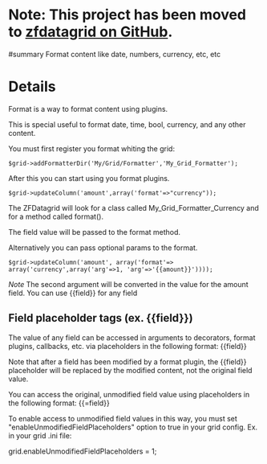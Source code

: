 # Note: This project has been moved to [zfdatagrid on GitHub](https://github.com/zfdatagrid/). #

#summary Format content like date, numbers, currency, etc, etc
# Details #

Format is a way to format content using plugins.

This is special useful to format date, time, bool, currency, and any other content.

You must first register you format whiting the grid:

```
$grid->addFormatterDir('My/Grid/Formatter','My_Grid_Formatter');   
```

After this you can start using you format plugins.

```
$grid->updateColumn('amount',array('format'=>"currency"));   
```

The ZFDatagrid will look for a class called My\_Grid\_Formatter\_Currency and for a method called format().

The field value will be passed to the format method.

Alternatively you can pass optional params to the format.

```
$grid->updateColumn('amount', array('format'=> array('currency',array('arg'=>1, 'arg'=>'{{amount}}'))));   
```

_Note_ The second argument will be converted in the value for the amount field. You can use {{field}} for any field


## Field placeholder tags (ex. {{field}}) ##

The value of any field can be accessed in arguments to decorators, format plugins, callbacks, etc. via placeholders in the following format: {{field}}

Note that after a field has been modified by a format plugin, the {{field}} placeholder will be replaced by the modified content, not the original field value.

You can access the original, unmodified field value using placeholders in the following format: {{=field}}

To enable access to unmodified field values in this way, you must set "enableUnmodifiedFieldPlaceholders" option to true in your grid config. Ex. in your grid .ini file:

grid.enableUnmodifiedFieldPlaceholders = 1;